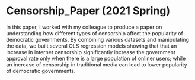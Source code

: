 # Censorship_Paper (2021 Spring) 

In this paper, I worked with my colleague to produce a paper on understanding how different types of censorship affect the popularity of democratic governments.
By combining various datasets and manipulating the data, we built several OLS regression models showing that that an increase in internet censorship significantly
increase the government approval rate only when there is a large population of onliner users; while an increase of censorship in traditional media can lead to lower
popularity of democratic governments. 

